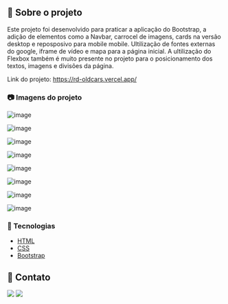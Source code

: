 ## :star2: Sobre o projeto
 
<p>Este projeto foi desenvolvido para praticar a aplicação do Bootstrap, a adição de elementos como a Navbar, carrocel de imagens, cards na versão desktop
e reposposivo para mobile mobile. Ultilização de fontes externas do google, iframe de vídeo e mapa para a página inicial. A ultilização do Flexbox
também é muito presente no projeto para o posicionamento dos textos, imagens e divisões da página.
 </p>

Link do projeto: https://rd-oldcars.vercel.app/

### :camera: Imagens do projeto

![image](https://user-images.githubusercontent.com/101264784/179321383-69b9f0d6-9b42-4003-9943-2fb7dacaa621.png)

![image](https://user-images.githubusercontent.com/101264784/179321448-62d580fa-e8e0-4ac1-b53f-44915d562bf3.png)

![image](https://user-images.githubusercontent.com/101264784/179321472-ab75c253-36a1-4b36-bc90-d6313af22d17.png)

![image](https://user-images.githubusercontent.com/101264784/179321487-7aa197ad-be20-4f34-ac3e-36362b31128a.png)

![image](https://user-images.githubusercontent.com/101264784/179321498-2c56cb97-c097-4ef2-8bc5-724551e0171a.png)

![image](https://user-images.githubusercontent.com/101264784/179321533-a87b2347-74dd-4487-8f2c-9a45f7a21f14.png)

![image](https://user-images.githubusercontent.com/101264784/179321544-0c8f7608-0b6a-4e3a-aeec-b2d4e62f5c9f.png)

![image](https://user-images.githubusercontent.com/101264784/179321592-09d1a7f4-a5c0-4546-8fc9-769f72436cff.png)


### :space_invader: Tecnologias


  <ul>
    <li><a href="https://developer.mozilla.org/pt-BR/docs/Web/HTML">HTML</a></li>
    <li><a href="https://developer.mozilla.org/pt-BR/docs/Web/CSS">CSS</a></li>
    <li><a href="https://getbootstrap.com/">Bootstrap</a></li>
  </ul>

## :handshake: Contato

<a href="https://www.linkedin.com/in/rodrigo-dev/" target="_blank">
<img src="https://img.shields.io/badge/LinkedIn-0077B5?style=for-the-badge&logo=linkedin&logoColor=white"></a>      
<a href = "mailto:digo.s.oliv@gmail.com@gmail.com"><img src="https://img.shields.io/badge/-Gmail-%23333?style=for-the-badge&logo=gmail&logoColor=white" target="_blank"></a>








